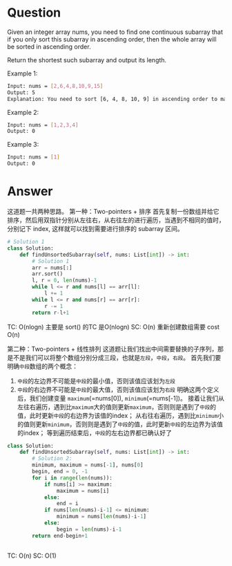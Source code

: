 # Question
Given an integer array nums, you need to find one continuous subarray that if you only sort this subarray in ascending order, then the whole array will be sorted in ascending order.

Return the shortest such subarray and output its length.

Example 1:
```bash
Input: nums = [2,6,4,8,10,9,15]
Output: 5
Explanation: You need to sort [6, 4, 8, 10, 9] in ascending order to make the whole array sorted in ascending order.
```

Example 2:
```bash
Input: nums = [1,2,3,4]
Output: 0
```

Example 3:
```bash
Input: nums = [1]
Output: 0
```

# Answer
这道题一共两种思路。
第一种：Two-pointers + 排序
首先复制一份数组并给它排序，然后用双指针分别从左往右，从右往左的进行遍历，当遇到不相同的值时，分别记下 index, 这样就可以找到需要进行排序的 subarray 区间。
```python
# Solution 1
class Solution:
    def findUnsortedSubarray(self, nums: List[int]) -> int:
        # Solution 1
        arr = nums[:]
        arr.sort()
        l, r = 0, len(nums)-1
        while l <= r and nums[l] == arr[l]:
            l += 1
        while l <= r and nums[r] == arr[r]:
            r -= 1 
        return r-l+1
```
TC: O(nlogn) 主要是 sort() 的TC 是O(nlogn)
SC: O(n) 重新创建数组需要 cost O(n)

第二种：Two-pointers + 线性排列
这道题让我们找出中间需要替换的子序列，那是不是我们可以将整个数组分别分成三段，也就是`左段`，`中段`，`右段`。
首先我们要明确`中段`数组的两个概念：
1. `中段`的左边界不可能是`中段`的最小值，否则该值应该划为`左段`
2. `中段`的右边界不可能是`中段`的最大值，否则该值应该划为`右段`
明确这两个定义后，我们创建变量 `maximum`(=nums[0]), `minimum`(=nums[-1])。
接着让我们从左往右遍历，遇到比`maximum`大的值则更新`maximum`，否则则是遇到了`中段`的值，此时更新`中段`的右边界为该值的index；
从右往右遍历，遇到比`minimum`小的值则更新`minimum`，否则则是遇到了`中段`的值，此时更新`中段`的左边界为该值的index；
等到遍历结束后，`中段`的左右边界都已确认好了
```python
class Solution:
    def findUnsortedSubarray(self, nums: List[int]) -> int:    
        # Solution 2:
        minimum, maximum = nums[-1], nums[0] 
        begin, end = 0, -1
        for i in range(len(nums)):
            if nums[i] >= maximum:
                maximum = nums[i]
            else:
                end = i
            if nums[len(nums)-i-1] <= minimum:
                minimum = nums[len(nums)-i-1]
            else:
                begin = len(nums)-i-1
        return end-begin+1
        
```
TC: O(n)
SC: O(1)
